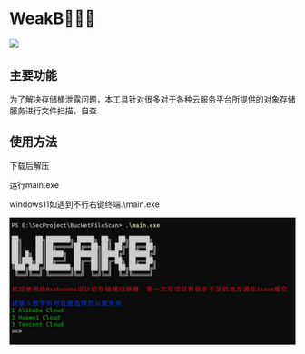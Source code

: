 # WeakB🔎🔎🔎
![](https://img.shields.io/badge/Go-1.18-blue)

## 主要功能

为了解决存储桶泄露问题，本工具针对很多对于各种云服务平台所提供的对象存储服务进行文件扫描，自查



## 使用方法

下载后解压

运行main.exe

windows11如遇到不行右键终端.\main.exe

![](https://github.com/0xxbanana/BucketFileScanner/blob/master/WeakB.jpg)
